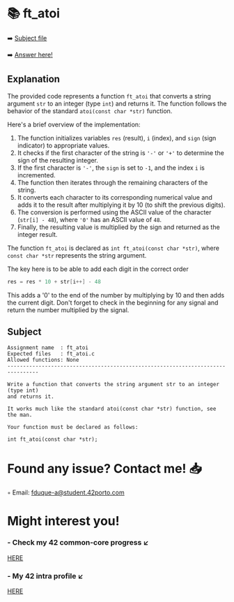 # :books: ft_atoi
:arrow_right: [Subject file](./subject.en.txt) 

:arrow_right: [Answer here!](./ft_atoi.c)

## Explanation

The provided code represents a function `ft_atoi` that converts a string argument `str` to an integer (type `int`) and returns it. The function follows the behavior of the standard `atoi(const char *str)` function.

Here's a brief overview of the implementation:

1. The function initializes variables `res` (result), `i` (index), and `sign` (sign indicator) to appropriate values.
2. It checks if the first character of the string is `'-'` or `'+'` to determine the sign of the resulting integer.
3. If the first character is `'-'`, the `sign` is set to `-1`, and the index `i` is incremented.
4. The function then iterates through the remaining characters of the string.
5. It converts each character to its corresponding numerical value and adds it to the result after multiplying it by 10 (to shift the previous digits).
6. The conversion is performed using the ASCII value of the character (`str[i] - 48`), where `'0'` has an ASCII value of `48`.
7. Finally, the resulting value is multiplied by the sign and returned as the integer result.

The function `ft_atoi` is declared as `int ft_atoi(const char *str)`, where `const char *str` represents the string argument.

The key here is to be able to add each digit in the correct order
``` C
res = res * 10 + str[i++] - 48
```
This adds a '0' to the end of the number by multiplying by 10 and then adds the current digit.
Don't forget to check in the beginning for any signal and return the number multiplied by the signal.

## Subject

```
Assignment name  : ft_atoi
Expected files   : ft_atoi.c
Allowed functions: None
--------------------------------------------------------------------------------

Write a function that converts the string argument str to an integer (type int)
and returns it.

It works much like the standard atoi(const char *str) function, see the man.

Your function must be declared as follows:

int	ft_atoi(const char *str);

```

# Found any issue? Contact me! 📥

◦ Email: fduque-a@student.42porto.com

# Might interest you!

### - Check my 42 common-core progress ↙️

[HERE](https://github.com/fduquea/42cursus)

### - My 42 intra profile ↙️
[HERE](https://profile.intra.42.fr/users/fduque-a)